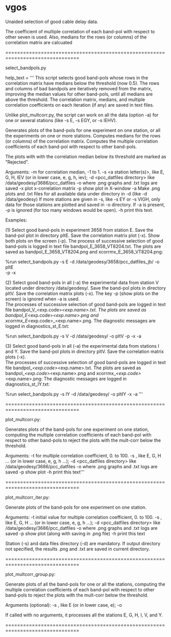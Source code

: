 # vgos

Unaided selection of good cable delay data.

The coefficient of multiple correlation of each band-pol with respect 
to other seven is used. Also, medians for the rows (or columns) of the
correlation matrix are calcuated 

===============================================================================



select_bandpols.py

help_text = '''
This script selects good band-pols whose rows in the correlation matrix have
medians below the threshold (now 0.5). The rows and columns of bad bandpols are
iteratively removed from the matrix, improving the median values for other
band-pols, until all medians are above the threshold. The correlation matrix,
medians, and multiple correlation coefficients on each iteration (if any) are
saved in text files. 

Unlike plot_multcorr.py, the script can work on all the data (option -a) for
one or several stations (like -s E, -s EGY, or -s IEHV). 

Generates plots of the band-pols for one experiment on one station, or all the
experiments on one or more stations. Computes medians for the rows (or columns)
of the correlation matrix. Computes the multiple correlation coefficients of 
each band-pol with respect to other band-pols.

The plots with with the correlation median below its threshold are marked as 
"Rejected". 

Arguments:
  -m <threshold>              for correlation median, -1 to 1.
  -s <a station letter(s)>, like E, G, H, IEV (or in lower case, e, g, h, iev);
  -d <pcc_datfiles directory>       like /data/geodesy/3686/pcc_datfiles
  -o <output directory name>        where .png graphs and .txt logs are saved
  -x                          plot x-correlation matrix
  -p                          show plot in X-window
  -a                          Make .png plots and .txt files for all available
                              data under directory in -d (like -d /data/geodesy)
                              If more stations are given in -s, like
                              -s EY or -s VIGH, only data for those stations are
                              plotted and saved in -o directory.
                              If -a is present, -p is ignored (for too many 
                              windows would be open).
  -h                          print this text.

Examples:

(1) Select good band-pols in experiment 3658 from station E. Save the band-pol
plot in directory pltE. Save the correlation matrix plot (-x). Show both plots
on the screen (-p). 
The process of successive selection of good band-pols is logged in text file 
bandpol_E_3658_VT8204.txt. 
The plots are saved as bandpol_E_3658_VT8204.png and xcorrmx_E_3658_VT8204.png: 

%run select_bandpols.py -s E -d /data/geodesy/3658/pcc_datfiles_jb/ -o pltE \
                          -p -x

(2) Select good band-pols in all (-a) the experimental data from station V
located under directory /data/geodesy/. 
Save the band-pol plots in directory pltV. Save the correlation matrix plots
(-x). The key -p (show plots on the screen) is ignored when -a is used.  
The processes of successive selection of good band-pols are
logged in text file bandpol_V_<exp.code>_<exp.name>.txt. 
The plots are saved as bandpol_E_<exp.code>_<exp.name>.png and 
xcorrmx_E_<exp.code>_<exp.name>.png.
The diagnostic messages are logged in diagnostics_st_E.txt:

%run select_bandpols.py -s V -d /data/geodesy/ -o pltV -p -x -a

(3) Select good band-pols in all (-a) the experimental data from stations
I and Y. Save the band-pol plots in directory pltV. Save the correlation matrix
plots (-x).  
The processes of successive selection of good band-pols are
logged in text file bandpol_<station>_<exp.code>_<exp.name>.txt. 
The plots are saved as bandpol_<station>_<exp.code>_<exp.name>.png and 
xcorrmx_<station>_<exp.code>_<exp.name>.png: 
The diagnostic messages are logged in diagnostics_st_IY.txt:

%run select_bandpols.py -s IY -d /data/geodesy/ -o pltIY -x -a
'''



===============================================================================



plot_multcorr.py: 

Generates plots of the band-pols for one experiment on one station,
computing the multiple correlation coefficients of each band-pol with respect
to other band-pols to reject the plots with the mult-corr below the threshold.

Arguments:
  -t <threshold>              for multiple correlation coefficient, 0. to 100.
  -s <a station letter>, like E, G, H ... (or in lower case, e, g, h ...);
  -d <pcc_datfiles directory>       like /data/geodesy/3686/pcc_datfiles
  -o <output directory name>        where .png graphs and .txt logs are saved
  -p                                show plot
  -h                                print this text'''

===============================================================================



plot_multcorr_iter.py:

Generate plots of the band-pols for one experiment on one station.

Arguments:
  -t <threshold>  initial value for multiple correlation coefficient, 0. to 100.
  -s <a station letter>, like E, G, H ... (or in lower case, e, g, h ...);
  -d <pcc_datfiles directory>       like /data/geodesy/3686/pcc_datfiles
  -o <output directory name>        where .png graphs and .txt logs are saved
  -p                                show plot (along with saving in .png file)
  -h                                print this text

Station (-s) and data files directory (-d) are mandatory.
If output directory not specified, the results .png and .txt are saved in 
current directory.

===============================================================================



plot_multcorr_group.py:

Generate plots of all the band-pols for one or all the stations,
computing the multiple correlation coefficients of each band-pol with respect
to other band-pols to reject the plots with the mult-corr below the threshold.

Arguments (optional):
  -s <a station letter>, like E (or in lower case, e);
  -o <output directory name> 

If called with no arguments, it processes all the stations E, G, H, I, V, and Y.

===============================================================================
